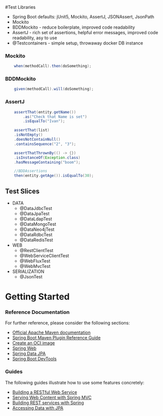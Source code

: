 #Test Libraries
* Spring Boot defaults: jUnit5, Mockito, AssertJ, JSONAssert, JsonPath
* Mockito
* BDDMockito - reduce boilerplate, improved code readability
* AssertJ - rich set of assertions, helpful error messages, improved code readability, asy to use
* @Testcontainers - simple setup, throwaway docker DB instance

### Mockito
```java
    when(methodCall).then(doSomething);
```

### BDDMockito
```java
    given(methodCall).will(doSomething);
```

### AssertJ
```java
    assertThat(entity.getName())
        .as("Check that Name is set")
        .isEqualTo("Ivan");

    assertThat(list)
    .isNotEmpty()
    .doesNotContainNull()
    .containsSequence("2", "3");

    assertThatThrownBy(() -> {})
    .isInstanceOf(Exception.class)
    .hasMessageContaining("boom");

    //BDDAssertions
    then(entity.getAge()).isEqualTo(30);
```

## Test Slices
* DATA
  * @DataJdbcTest
  * @DataJpaTest
  * @DataLdapTest
  * @DataMongoTest
  * @DataNeo4jTest
  * @DataRdbcTest
  * @DataRedisTest
* WEB
  * @RestClientTest
  * @WebServiceClientTest
  * @WebFluxTest
  * @WebMvcTest
* SERIALIZATION
  * @JsonTest


# Getting Started

### Reference Documentation

For further reference, please consider the following sections:

* [Official Apache Maven documentation](https://maven.apache.org/guides/index.html)
* [Spring Boot Maven Plugin Reference Guide](https://docs.spring.io/spring-boot/docs/2.4.3/maven-plugin/reference/html/)
* [Create an OCI image](https://docs.spring.io/spring-boot/docs/2.4.3/maven-plugin/reference/html/#build-image)
* [Spring Web](https://docs.spring.io/spring-boot/docs/2.4.3/reference/htmlsingle/#boot-features-developing-web-applications)
* [Spring Data JPA](https://docs.spring.io/spring-boot/docs/2.4.3/reference/htmlsingle/#boot-features-jpa-and-spring-data)
* [Spring Boot DevTools](https://docs.spring.io/spring-boot/docs/2.4.3/reference/htmlsingle/#using-boot-devtools)

### Guides

The following guides illustrate how to use some features concretely:

* [Building a RESTful Web Service](https://spring.io/guides/gs/rest-service/)
* [Serving Web Content with Spring MVC](https://spring.io/guides/gs/serving-web-content/)
* [Building REST services with Spring](https://spring.io/guides/tutorials/bookmarks/)
* [Accessing Data with JPA](https://spring.io/guides/gs/accessing-data-jpa/)

